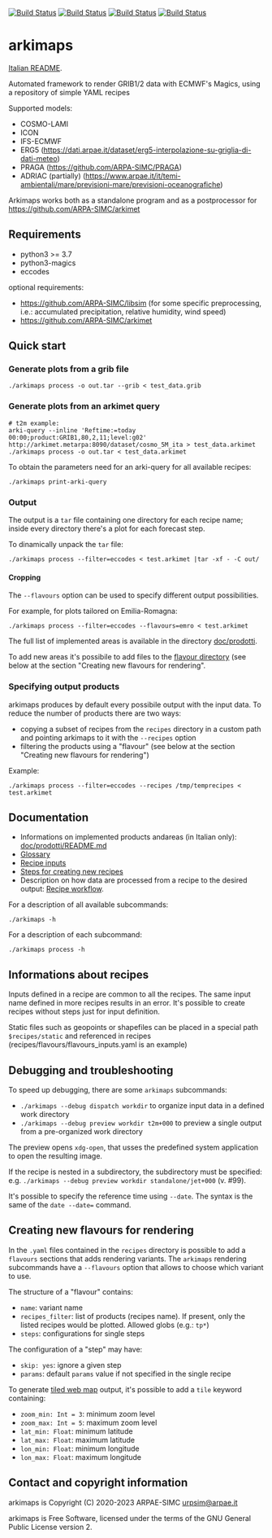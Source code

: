 [![Build Status](https://simc.arpae.it/moncic-ci/arkimaps/rocky8.png)](https://simc.arpae.it/moncic-ci/arkimaps/)
[![Build Status](https://simc.arpae.it/moncic-ci/arkimaps/rocky9.png)](https://simc.arpae.it/moncic-ci/arkimaps/)
[![Build Status](https://simc.arpae.it/moncic-ci/arkimaps/fedora38.png)](https://simc.arpae.it/moncic-ci/arkimaps/)
[![Build Status](https://copr.fedorainfracloud.org/coprs/simc/stable/package/arkimaps/status_image/last_build.png)](https://copr.fedorainfracloud.org/coprs/simc/stable/package/arkimaps/)

# arkimaps

[Italian README](README_it.md).

Automated framework to render GRIB1/2 data with ECMWF's Magics, using a repository of simple YAML recipes

Supported models:
 * COSMO-LAMI
 * ICON
 * IFS-ECMWF
 * ERG5 (https://dati.arpae.it/dataset/erg5-interpolazione-su-griglia-di-dati-meteo)
 * PRAGA (https://github.com/ARPA-SIMC/PRAGA)
 * ADRIAC (partially) (https://www.arpae.it/it/temi-ambientali/mare/previsioni-mare/previsioni-oceanografiche)

Arkimaps works both as a standalone program and as a postprocessor for https://github.com/ARPA-SIMC/arkimet


## Requirements

 - python3 >= 3.7
 - python3-magics
 - eccodes

optional requirements:
 
 - https://github.com/ARPA-SIMC/libsim (for some specific preprocessing, i.e.: accumulated precipitation, relative humidity, wind speed)
 - https://github.com/ARPA-SIMC/arkimet

## Quick start

### Generate plots from a grib file

```
./arkimaps process -o out.tar --grib < test_data.grib
```

### Generate plots from an arkimet query

```
# t2m example:
arki-query --inline 'Reftime:=today 00:00;product:GRIB1,80,2,11;level:g02' http://arkimet.metarpa:8090/dataset/cosmo_5M_ita > test_data.arkimet
./arkimaps process -o out.tar < test_data.arkimet
```

To obtain the parameters need for an arki-query for all available recipes:

```
./arkimaps print-arki-query
```

### Output

The output is a `tar` file containing one directory for each recipe
name; inside every directory there's a plot for each forecast step.

To dinamically unpack the `tar` file:
```
./arkimaps process --filter=eccodes < test.arkimet |tar -xf - -C out/
```

#### Cropping

The `--flavours` option can be used to specify different output
possibilities.

For example, for plots tailored on Emilia-Romagna:
```
./arkimaps process --filter=eccodes --flavours=emro < test.arkimet
```

The full list of implemented areas is available in the directory
[doc/prodotti](../master/doc/prodotti/README.md).

To add new areas it's possibile to add files to the
[flavour directory](../master/recipes/flavours/) (see below at the
section "Creating new flavours for rendering".

### Specifying output products

arkimaps produces by default every possibile output with the input
data. To reduce the number of products there are two ways:
 * copying a subset of recipes from the `recipes` directory in a custom
 path and pointing arkimaps to it with the `--recipes` option
 * filtering the products using a "flavour" (see below at the
section "Creating new flavours for rendering")

Example:
```
./arkimaps process --filter=eccodes --recipes /tmp/temprecipes < test.arkimet
```

## Documentation

 * Informations on implemented products andareas (in Italian only): [doc/prodotti/README.md](../master/doc/prodotti/README.md)
 * [Glossary](../master/doc/GLOSSARY.rst)
 * [Recipe inputs](../master/doc/INPUTS.rst)
 * [Steps for creating new recipes](../master/doc/new_recipe.md)
 * Description on how data are processed from a recipe to the desired output: [Recipe workflow](../master/doc/RECIPE_WORKFLOW.rst).

For a description of all available subcommands:
```
./arkimaps -h
```

For a description of each subcommand:
```
./arkimaps process -h
```

## Informations about recipes

Inputs defined in a recipe are common to all the recipes.
The same input name defined in more recipes results in an error.
It's possible to create recipes without steps just for input definition.

Static files such as geopoints or shapefiles can be placed in a special path
`$recipes/static` and referenced in recipes (recipes/flavours/flavours_inputs.yaml
is an example)

## Debugging and troubleshooting

To speed up debugging, there are some `arkimaps` subcommands:

 * `./arkimaps --debug dispatch workdir` to organize input data in a defined
   work directory
 * `./arkimaps --debug preview workdir t2m+000` to preview a single output from
   a pre-organized work directory

The preview opens `xdg-open`, that usses the predefined system application to open
the resulting image.

If the recipe is nested in a subdirectory, the subdirectory must be specified:
e.g.  `./arkimaps --debug preview workdir standalone/jet+000` (v. #99).

It's possible to specify the reference time using `--date`. The syntax is the same
of the `date --date=` command.


## Creating new flavours for rendering

In the `.yaml` files contained in the `recipes` directory is possible to add a
`flavours` sections that adds rendering variants.
The `arkimaps` rendering subcommands have a `--flavours` option that allows to
choose which variant to use.

The structure of a "flavour" contains:

* `name`: variant name
* `recipes_filter`: list of products (recipes name). If present, only the listed
  recipes would be plotted. Allowed globs (e.g.: `tp*`)
* `steps`: configurations for single steps

The configuration of a "step" may have:

* `skip: yes`: ignore a given step
* `params`: default `params` value if not specified in the single recipe

To generate [tiled web map](https://en.wikipedia.org/wiki/Tiled_web_map)
output, it's possible to add a `tile` keyword containing:

* `zoom_min: Int = 3`: minimum zoom level
* `zoom_max: Int = 5`: maximum zoom level
* `lat_min: Float`: minimum latitude
* `lat_max: Float`: maximum latitude
* `lon_min: Float`: minimum longitude
* `lon_max: Float`: maximum longitude

## Contact and copyright information

arkimaps is Copyright (C) 2020-2023 ARPAE-SIMC <urpsim@arpae.it>

arkimaps is Free Software, licensed under the terms of the GNU General Public
License version 2.
